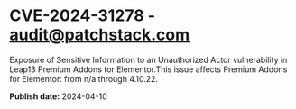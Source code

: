 # CVE-2024-31278 - audit@patchstack.com

Exposure of Sensitive Information to an Unauthorized Actor vulnerability in Leap13 Premium Addons for Elementor.This issue affects Premium Addons for Elementor: from n/a through 4.10.22.



**Publish date:** 2024-04-10
